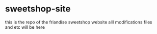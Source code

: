 # sweetshop-site
this is the repo of the friandise sweetshop website
alll modifications files and etc will be here
